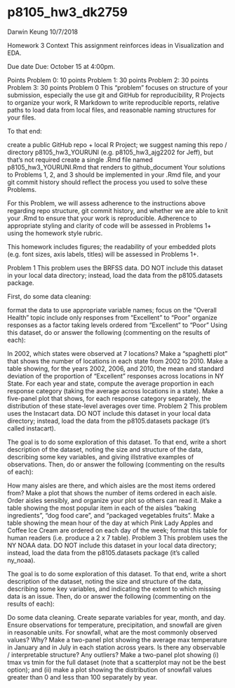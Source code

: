 p8105\_hw3\_dk2759
================
Darwin Keung
10/7/2018

Homework 3 Context This assignment reinforces ideas in Visualization and
EDA.

Due date Due: October 15 at 4:00pm.

Points Problem 0: 10 points Problem 1: 30 points Problem 2: 30 points
Problem 3: 30 points Problem 0 This “problem” focuses on structure of
your submission, especially the use git and GitHub for reproducibility,
R Projects to organize your work, R Markdown to write reproducible
reports, relative paths to load data from local files, and reasonable
naming structures for your files.

To that end:

create a public GitHub repo + local R Project; we suggest naming this
repo / directory p8105\_hw3\_YOURUNI (e.g. p8105\_hw3\_ajg2202 for
Jeff), but that’s not required create a single .Rmd file named
p8105\_hw3\_YOURUNI.Rmd that renders to github\_document Your solutions
to Problems 1, 2, and 3 should be implemented in your .Rmd file, and
your git commit history should reflect the process you used to solve
these Problems.

For this Problem, we will assess adherence to the instructions above
regarding repo structure, git commit history, and whether we are able to
knit your .Rmd to ensure that your work is reproducible. Adherence to
appropriate styling and clarity of code will be assessed in Problems 1+
using the homework style rubric.

This homework includes figures; the readability of your embedded plots
(e.g. font sizes, axis labels, titles) will be assessed in Problems 1+.

Problem 1 This problem uses the BRFSS data. DO NOT include this dataset
in your local data directory; instead, load the data from the
p8105.datasets package.

First, do some data cleaning:

format the data to use appropriate variable names; focus on the “Overall
Health” topic include only responses from “Excellent” to “Poor” organize
responses as a factor taking levels ordered from “Excellent” to “Poor”
Using this dataset, do or answer the following (commenting on the
results of each):

In 2002, which states were observed at 7 locations? Make a “spaghetti
plot” that shows the number of locations in each state from 2002 to
2010. Make a table showing, for the years 2002, 2006, and 2010, the mean
and standard deviation of the proportion of “Excellent” responses across
locations in NY State. For each year and state, compute the average
proportion in each response category (taking the average across
locations in a state). Make a five-panel plot that shows, for each
response category separately, the distribution of these state-level
averages over time. Problem 2 This problem uses the Instacart data. DO
NOT include this dataset in your local data directory; instead, load the
data from the p8105.datasets package (it’s called instacart).

The goal is to do some exploration of this dataset. To that end, write a
short description of the dataset, noting the size and structure of the
data, describing some key variables, and giving illstrative examples of
observations. Then, do or answer the following (commenting on the
results of each):

How many aisles are there, and which aisles are the most items ordered
from? Make a plot that shows the number of items ordered in each aisle.
Order aisles sensibly, and organize your plot so others can read it.
Make a table showing the most popular item in each of the aisles “baking
ingredients”, “dog food care”, and “packaged vegetables fruits”. Make a
table showing the mean hour of the day at which Pink Lady Apples and
Coffee Ice Cream are ordered on each day of the week; format this table
for human readers (i.e. produce a 2 x 7 table). Problem 3 This problem
uses the NY NOAA data. DO NOT include this dataset in your local data
directory; instead, load the data from the p8105.datasets package (it’s
called ny\_noaa).

The goal is to do some exploration of this dataset. To that end, write a
short description of the dataset, noting the size and structure of the
data, describing some key variables, and indicating the extent to which
missing data is an issue. Then, do or answer the following (commenting
on the results of each):

Do some data cleaning. Create separate variables for year, month, and
day. Ensure observations for temperature, precipitation, and snowfall
are given in reasonable units. For snowfall, what are the most commonly
observed values? Why? Make a two-panel plot showing the average max
temperature in January and in July in each station across years. Is
there any observable / interpretable structure? Any outliers? Make a
two-panel plot showing (i) tmax vs tmin for the full dataset (note that
a scatterplot may not be the best option); and (ii) make a plot showing
the distribution of snowfall values greater than 0 and less than 100
separately by year.
